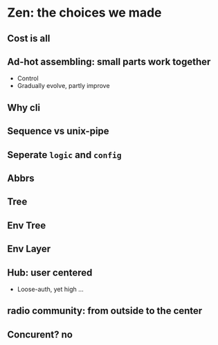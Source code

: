 # Zen: the choices we made

## Cost is all

## Ad-hot assembling: small parts work together
* Control
* Gradually evolve, partly improve

## Why cli

## Sequence vs unix-pipe

## Seperate `logic` and `config`

## Abbrs

## Tree

## Env Tree
## Env Layer

## Hub: user centered
* Loose-auth, yet high ...

## radio community: from outside to the center

## Concurent? no
